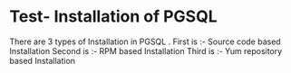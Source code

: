 # Test- Installation of PGSQL 


There are 3 types of Installation in PGSQL . 
First is :- Source code based Installation 
Second is :- RPM based Installation 
Third is :- Yum repository based Installation 
